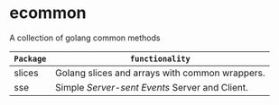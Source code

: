 # ecommon

A collection of golang common methods

| `Package` | `functionality`                                |
| --------- | ---------------------------------------------- |
| slices    | Golang slices and arrays with common wrappers. |
| sse       | Simple *Server-sent Events* Server and Client. |

